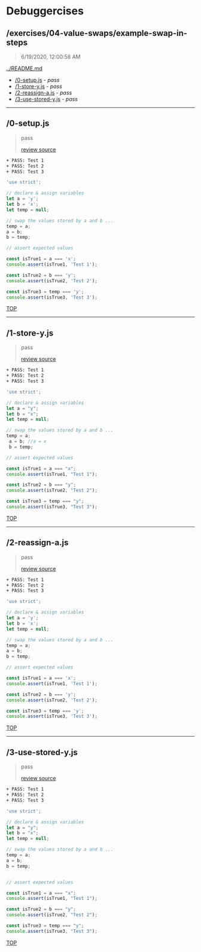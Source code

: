 # Debuggercises 

## /exercises/04-value-swaps/example-swap-in-steps 

> 6/19/2020, 12:00:58 AM 

[../README.md](../README.md)

- [/0-setup.js](#0-setupjs) - _pass_ 
- [/1-store-y.js](#1-store-yjs) - _pass_ 
- [/2-reassign-a.js](#2-reassign-ajs) - _pass_ 
- [/3-use-stored-y.js](#3-use-stored-yjs) - _pass_ 

---

## /0-setup.js 

> pass 
>
> [review source](../../../exercises/04-value-swaps/example-swap-in-steps/0-setup.js)

```txt
+ PASS: Test 1
+ PASS: Test 2
+ PASS: Test 3
```

```js
'use strict';

// declare & assign variables
let a = 'y';
let b = 'x';
let temp = null;

// swap the values stored by a and b ...
temp = a;
a = b;
b = temp;

// assert expected values

const isTrue1 = a === 'x';
console.assert(isTrue1, 'Test 1');

const isTrue2 = b === 'y';
console.assert(isTrue2, 'Test 2');

const isTrue3 = temp === 'y';
console.assert(isTrue3, 'Test 3');

```

[TOP](#debuggercises)

---

## /1-store-y.js 

> pass 
>
> [review source](../../../exercises/04-value-swaps/example-swap-in-steps/1-store-y.js)

```txt
+ PASS: Test 1
+ PASS: Test 2
+ PASS: Test 3
```

```js
'use strict';

// declare & assign variables
let a = "y";
let b = "x";
let temp = null;

// swap the values stored by a and b ...
temp = a;
 a = b; //a = x
 b = temp;

// assert expected values

const isTrue1 = a === "x";
console.assert(isTrue1, "Test 1");

const isTrue2 = b === "y";
console.assert(isTrue2, "Test 2");

const isTrue3 = temp === "y";
console.assert(isTrue3, "Test 3");
```

[TOP](#debuggercises)

---

## /2-reassign-a.js 

> pass 
>
> [review source](../../../exercises/04-value-swaps/example-swap-in-steps/2-reassign-a.js)

```txt
+ PASS: Test 1
+ PASS: Test 2
+ PASS: Test 3
```

```js
'use strict';

// declare & assign variables
let a = 'y';
let b = 'x';
let temp = null;

// swap the values stored by a and b ...
temp = a;
a = b;
b = temp;

// assert expected values

const isTrue1 = a === 'x';
console.assert(isTrue1, 'Test 1');

const isTrue2 = b === 'y';
console.assert(isTrue2, 'Test 2');

const isTrue3 = temp === 'y';
console.assert(isTrue3, 'Test 3');

```

[TOP](#debuggercises)

---

## /3-use-stored-y.js 

> pass 
>
> [review source](../../../exercises/04-value-swaps/example-swap-in-steps/3-use-stored-y.js)

```txt
+ PASS: Test 1
+ PASS: Test 2
+ PASS: Test 3
```

```js
'use strict';

// declare & assign variables
let a = "y";
let b = "x";
let temp = null;

// swap the values stored by a and b ...
temp = a;
a = b;
b = temp;


// assert expected values

const isTrue1 = a === "x";
console.assert(isTrue1, "Test 1");

const isTrue2 = b === "y";
console.assert(isTrue2, "Test 2");

const isTrue3 = temp === "y";
console.assert(isTrue3, "Test 3");

```

[TOP](#debuggercises)

